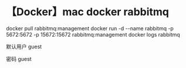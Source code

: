 # 【Docker】mac docker rabbitmq

docker pull rabbitmq:management docker run -d --name rabbitmq -p 5672:5672 -p 15672:15672 rabbitmq:management docker logs rabbitmq

默认用户 guest

密码 guest

